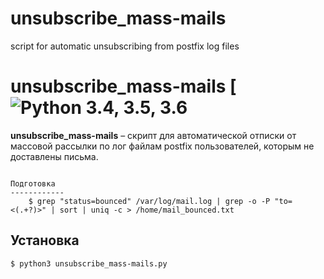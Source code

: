 # unsubscribe_mass-mails
script for automatic unsubscribing from postfix log files

unsubscribe_mass-mails [![Python 3.4, 3.5, 3.6](https://img.shields.io/pypi/pyversions/3)
=================================================================================================================================================================================
**unsubscribe_mass-mails** – скрипт для автоматической отписки от массовой рассылки по лог файлам postfix пользователей, которым не доставлены письма.


```

Подготовка
------------
    $ grep "status=bounced" /var/log/mail.log | grep -o -P "to=<(.+?)>" | sort | uniq -c > /home/mail_bounced.txt
```

Установка
------------
    $ python3 unsubscribe_mass-mails.py